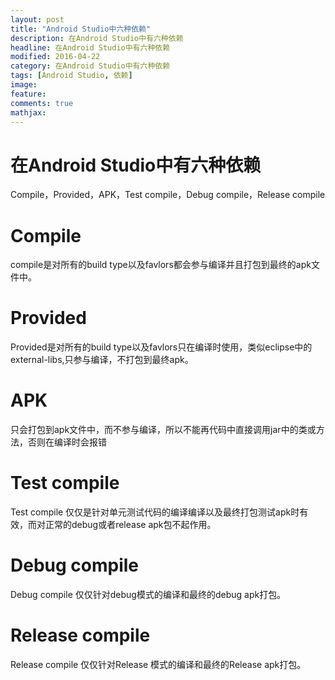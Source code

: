 ```yaml
---
layout: post
title: "Android Studio中六种依赖"
description: 在Android Studio中有六种依赖
headline: 在Android Studio中有六种依赖
modified: 2016-04-22
category: 在Android Studio中有六种依赖
tags: [Android Studio, 依赖]
image:
feature:
comments: true
mathjax:
---
```


# 在Android Studio中有六种依赖

Compile，Provided，APK，Test compile，Debug compile，Release compile

# Compile
compile是对所有的build type以及favlors都会参与编译并且打包到最终的apk文件中。

# Provided
Provided是对所有的build type以及favlors只在编译时使用，类似eclipse中的external-libs,只参与编译，不打包到最终apk。

# APK
只会打包到apk文件中，而不参与编译，所以不能再代码中直接调用jar中的类或方法，否则在编译时会报错

# Test compile
Test compile 仅仅是针对单元测试代码的编译编译以及最终打包测试apk时有效，而对正常的debug或者release apk包不起作用。

# Debug compile
Debug compile 仅仅针对debug模式的编译和最终的debug apk打包。

# Release compile
Release compile 仅仅针对Release 模式的编译和最终的Release apk打包。
